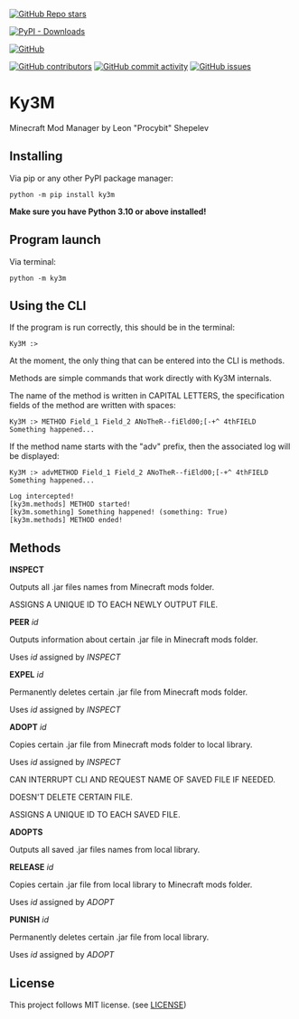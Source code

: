 [](https://github.com/Procybit/Ky3M)

[![GitHub Repo stars](https://img.shields.io/github/stars/Procybit/Ky3M?style=social)](https://github.com/Procybit/Ky3M)

[![PyPI - Downloads](https://img.shields.io/pypi/dm/ky3m?style=for-the-badge)](https://pypi.org)

[![GitHub](https://img.shields.io/github/license/Procybit/Ky3M?style=for-the-badge)](LICENSE)

[![GitHub contributors](https://img.shields.io/github/contributors/Procybit/Ky3M?style=for-the-badge)](https://github.com/Procybit/Ky3M) [![GitHub commit activity](https://img.shields.io/github/commit-activity/w/Procybit/Ky3M?style=for-the-badge)](https://github.com/Procybit/Ky3M) [![GitHub issues](https://img.shields.io/github/issues-raw/Procybit/Ky3M?style=for-the-badge)](https://github.com/Procybit/Ky3M)

# Ky3M

Minecraft Mod Manager by Leon "Procybit" Shepelev

## Installing

Via pip or any other PyPI package manager:

`python -m pip install ky3m`

**Make sure you have Python 3.10 or above installed!**

## Program launch

Via terminal:

`python -m ky3m`

## Using the CLI

If the program is run correctly, this should be in the terminal:
```
Ky3M :>
```
At the moment, the only thing that can be entered into the CLI is methods.

Methods are simple commands that work directly with Ky3M internals.

The name of the method is written in CAPITAL LETTERS, the specification fields of the method are written with spaces:

```
Ky3M :> METHOD Field_1 Field_2 ANoTheR--fiEld00;[-+^ 4thFIELD
Something happened...
```

If the method name starts with the "adv" prefix, then the associated log will be displayed:

```
Ky3M :> advMETHOD Field_1 Field_2 ANoTheR--fiEld00;[-+^ 4thFIELD
Something happened...

Log intercepted!
[ky3m.methods] METHOD started!
[ky3m.something] Something happened! (something: True)
[ky3m.methods] METHOD ended!
```

## Methods

**INSPECT**

Outputs all .jar files names from Minecraft mods folder.

ASSIGNS A UNIQUE ID TO EACH NEWLY OUTPUT FILE.

**PEER** *id*

Outputs information about certain .jar file in Minecraft mods folder.

Uses *id*  assigned by *INSPECT*

**EXPEL** *id*

Permanently deletes certain .jar file from Minecraft mods folder.

Uses *id* assigned by *INSPECT*

**ADOPT** *id*

Copies certain .jar file from Minecraft mods folder to local library.

Uses *id* assigned by *INSPECT*

CAN INTERRUPT CLI AND REQUEST NAME OF SAVED FILE IF NEEDED.

DOESN'T DELETE CERTAIN FILE.

ASSIGNS A UNIQUE ID TO EACH SAVED FILE.

**ADOPTS**

Outputs all saved .jar files names from local library.

**RELEASE** *id*

Copies certain .jar file from local library to Minecraft mods folder.

Uses *id* assigned by *ADOPT*

**PUNISH** *id*

Permanently deletes certain .jar file from local library.

Uses *id* assigned by *ADOPT*

## License
This project follows MIT license. (see [LICENSE](LICENSE))
